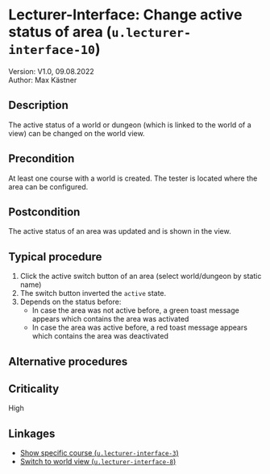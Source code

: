 # Lecturer-Interface: Change active status of area (`u.lecturer-interface-10`)


Version: V1.0, 09.08.2022 \
Author: Max Kästner

## Description

The active status of a world or dungeon (which is linked to the world of a view) can be changed on the world view.

## Precondition

At least one course with a world is created. The tester is located where the area can be configured.

## Postcondition

The active status of an area was updated and is shown in the view.

## Typical procedure

1. Click the active switch button of an area (select world/dungeon by static name)
2. The switch button inverted the `active` state.
3. Depends on the status before:
    - In case the area was not active before, a green toast message appears which contains the area was activated
    - In case the area was active before, a red toast message appears which contains the area was deactivated

## Alternative procedures


## Criticality

High

## Linkages

- [Show specific course (`u.lecturer-interface-3`)](u-lecturer-interface-03-show-specific-course.md)
- [Switch to world view (`u.lecturer-interface-8`)](u-lecturer-interface-08-switch-to-world-view.md)